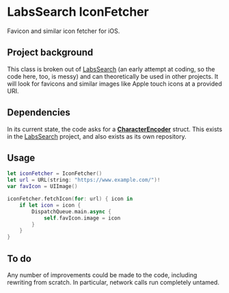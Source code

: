 # LabsSearch IconFetcher
Favicon and similar icon fetcher for iOS.

## Project background
This class is broken out of [LabsSearch] (an early attempt at coding, so the code here, too, is messy) and can theoretically be used in other projects. It will look for favicons and similar images like Apple touch icons at a provided URI.

## Dependencies
In its current state, the code asks for a **[CharacterEncoder]** struct. This exists in the [LabsSearch] project, and also exists as its own repository.

## Usage
```swift
let iconFetcher = IconFetcher()
let url = URL(string: "https://www.example.com/")!
var favIcon = UIImage()

iconFetcher.fetchIcon(for: url) { icon in
    if let icon = icon {
        DispatchQueue.main.async {
            self.favIcon.image = icon
        }
    }
}
```

## To do
Any number of improvements could be made to the code, including rewriting from scratch. In particular, network calls run completely untamed.

[LabsSearch]: https://www.github.com/cartoonchess/labssearch
[CharacterEncoder]: https://github.com/CartoonChess/labssearch-characterencoder
